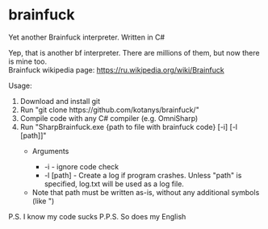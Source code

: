 # brainfuck
Yet another Brainfuck interpreter. Written in C#

Yep, that is another bf interpreter. There are millions of them, but now there is mine too.<br>
Brainfuck wikipedia page: https://ru.wikipedia.org/wiki/Brainfuck<br>

Usage:
<ol>
    <li>Download and install git</li>
    <li>Run "git clone https://github.com/kotanys/brainfuck/"</li>
    <li>Compile code with any C# compiler (e.g. OmniSharp)</li>
    <li>Run "SharpBrainfuck.exe {path to file with brainfuck code} [-i] [-l [path]]"</li>
    <ul>
        <li>Arguments</li>
        <ul>
          <li>-i - ignore code check</li>
          <li>-l [path] - Create a log if program crashes. Unless "path" is specified, log.txt will be used as a log file.</li>
        </ul> 
        <li>Note that path must be written as-is, without any additional symbols (like ")</li>
    </ul>
</ol>
  
P.S. I know my code sucks
P.P.S. So does my English

